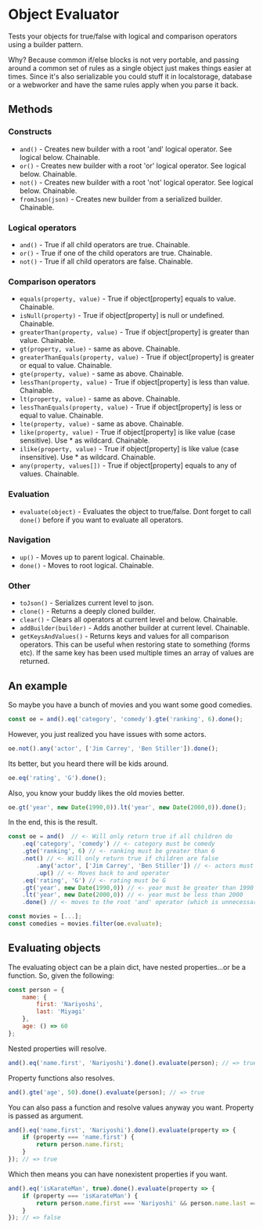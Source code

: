 # Object Evaluator
Tests your objects for true/false with logical and comparison operators using a builder pattern.

Why?
Because common if/else blocks is not very portable, and passing around a common set of rules as a single object just makes things easier at times. Since it's also serializable you could stuff it in localstorage, database or a webworker and have the same rules apply when you parse it back.

## Methods

### Constructs
* `and()` - Creates new builder with a root 'and' logical operator. See logical below. Chainable.
* `or()` - Creates new builder with a root 'or' logical operator. See logical below. Chainable.
* `not()` - Creates new builder with a root 'not' logical operator. See logical below. Chainable.
* `fromJson(json)` - Creates new builder from a serialized builder. Chainable.

### Logical operators
* `and()` - True if all child operators are true. Chainable.
* `or()` - True if one of the child operators are true. Chainable.
* `not()` - True if all child operators are false. Chainable.

### Comparison operators
* `equals(property, value)` - True if object[property] equals to value. Chainable.
* `isNull(property)` - True if object[property] is null or undefined. Chainable.
* `greaterThan(property, value)` - True if object[property] is greater than value. Chainable.
* `gt(property, value)` - same as above. Chainable.
* `greaterThanEquals(property, value)` - True if object[property] is greater or equal to value. Chainable.
* `gte(property, value)` - same as above. Chainable.
* `lessThan(property, value)` - True if object[property] is less than value. Chainable.
* `lt(property, value)` - same as above. Chainable.
* `lessThanEquals(property, value)` - True if object[property] is less or equal to value. Chainable.
* `lte(property, value)` - same as above. Chainable.
* `like(property, value)` - True if object[property] is like value (case sensitive). Use * as wildcard. Chainable.
* `ilike(property, value)` - True if object[property] is like value (case insensitive). Use * as wildcard. Chainable.
* `any(property, values[])` - True if object[property] equals to any of values. Chainable.

### Evaluation
* `evaluate(object)` - Evaluates the object to true/false. Dont forget to call `done()` before if you want to evaluate all operators.

### Navigation
* `up()` - Moves up to parent logical. Chainable.
* `done()` - Moves to root logical. Chainable.

### Other
* `toJson()` - Serializes current level to json.
* `clone()` - Returns a deeply cloned builder.
* `clear()` - Clears all operators at current level and below. Chainable.
* `addBuilder(builder)` - Adds another builder at current level. Chainable.
* `getKeysAndValues()` - Returns keys and values for all comparison operators. This can be useful when restoring state to something (forms etc). If the same key has been used multiple times an array of values are returned.


## An example
So maybe you have a bunch of movies and you want some good comedies.
```javascript
const oe = and().eq('category', 'comedy').gte('ranking', 6).done();
```
However, you just realized you have issues with some actors.
```javascript
oe.not().any('actor', ['Jim Carrey', 'Ben Stiller']).done();
```
Its better, but you heard there will be kids around.
```javascript
oe.eq('rating', 'G').done();
```
Also, you know your buddy likes the old movies better.
```javascript
oe.gt('year', new Date(1990,0)).lt('year', new Date(2000,0)).done();
```

In the end, this is the result.
```javascript
const oe = and()  // <- Will only return true if all children do
    .eq('category', 'comedy') // <- category must be comedy
    .gte('ranking', 6) // <- ranking must be greater than 6
    .not() // <- Will only return true if children are false
        .any('actor', ['Jim Carrey', 'Ben Stiller']) // <- actors must not be these
        .up() // <- Moves back to and operator
    .eq('rating', 'G') // <- rating must be G
    .gt('year', new Date(1990,0)) // <- year must be greater than 1990
    .lt('year', new Date(2000,0)) // <- year must be less than 2000
    .done() // <- moves to the root 'and' operator (which is unnecessary here but good practise)

const movies = [...];
const comedies = movies.filter(oe.evaluate);
```

## Evaluating objects
The evaluating object can be a plain dict, have nested properties...or be a function.
So, given the following:
```javascript
const person = {
    name: {
        first: 'Nariyoshi',
        last: 'Miyagi'
    },
    age: () => 60
};
```
Nested properties will resolve.
```javascript
and().eq('name.first', 'Nariyoshi').done().evaluate(person); // => true
```

Property functions also resolves.
```javascript
and().gte('age', 50).done().evaluate(person); // => true
```

You can also pass a function and resolve values anyway you want. Property is passed as argument.
```javascript
and().eq('name.first', 'Nariyoshi').done().evaluate(property => {
    if (property === 'name.first') {
        return person.name.first;
    }
}); // => true
```
Which then means you can have nonexistent properties if you want.
```javascript
and().eq('isKarateMan', true).done().evaluate(property => {
    if (property === 'isKarateMan') {
        return person.name.first === 'Nariyoshi' && person.name.last === 'Miyagi';
    }
}); // => false
```